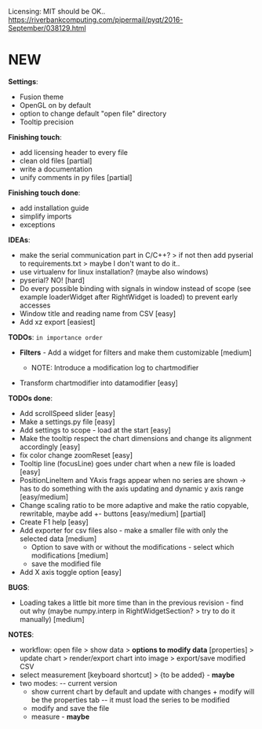 Licensing: MIT should be OK.. https://riverbankcomputing.com/pipermail/pyqt/2016-September/038129.html

# NEW

**Settings**:
 - Fusion theme
 - OpenGL on by default
 - option to change default "open file" directory
 - Tooltip precision


**Finishing touch**:
 - add licensing header to every file
 - clean old files [partial]
 - write a documentation
 - unify comments in py files [partial]

**Finishing touch done**:
 - add installation guide
 - simplify imports
 - exceptions

**IDEAs**:
 - make the serial communication part in C/C++? > if not then add pyserial to requirements.txt > maybe I don't want to do it..
 - use virtualenv for linux installation? (maybe also windows)
 - pyserial? NO! [hard]
 - Do every possible binding with signals in window instead of scope (see example loaderWidget after RightWidget is loaded) to prevent early accesses
 - Window title and reading name from CSV [easy]
 - Add xz export [easiest]

**TODOs**:  `in importance order`
 - **Filters** - Add a widget for filters and make them customizable [medium]
   - NOTE: Introduce a modification log to chartmodifier

 - Transform chartmodifier into datamodifier [easy]

**TODOs done**:
 - Add scrollSpeed slider [easy]
 - Make a settings.py file [easy]
  - Add settings to scope - load at the start [easy]
 - Make the tooltip respect the chart dimensions and change its alignment accordingly [easy]
 - fix color change zoomReset [easy]
 - Tooltip line (focusLine) goes under chart when a new file is loaded [easy]
 - PositionLineItem and YAxis frags appear when no series are shown -> has to do something with the axis updating and dynamic y axis range [easy/medium]
 - Change scaling ratio to be more adaptive and make the ratio copyable, rewritable, maybe add +- buttons  [easy/medium] [partial]
 - Create F1 help [easy]
 - Add exporter for csv files also - make a smaller file with only the selected data [medium]
   - Option to save with or without the modifications - select which modifications [medium]
   - save the modified file
 - Add X axis toggle option [easy]

**BUGS**:
 - Loading takes a little bit more time than in the previous revision - find out why (maybe numpy.interp in RightWidgetSection? > try to do it manually) [medium]

**NOTES**:
 - workflow: open file > show data > **options to modify data** [properties] > update chart > render/export chart into image > export/save modified CSV
 - select measurement [keyboard shortcut] > {to be added} - **maybe**
 - two modes: -- current version
    - show current chart by default and update with changes + modify will be the properties tab -- it must load the series to be modified
    - modify and save the file
    - measure - **maybe**
